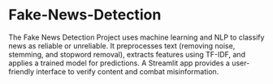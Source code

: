 # Fake-News-Detection
The Fake News Detection Project uses machine learning and NLP to classify news as reliable or unreliable. It preprocesses text (removing noise, stemming, and stopword removal), extracts features using TF-IDF, and applies a trained model for predictions. A Streamlit app provides a user-friendly interface to verify content and combat misinformation.
